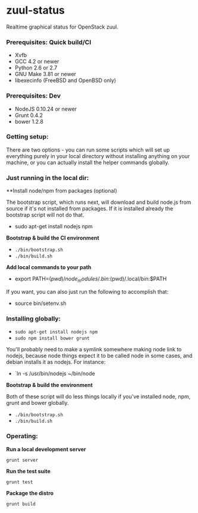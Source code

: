 zuul-status
===========

Realtime graphical status for OpenStack zuul.

### Prerequisites: Quick build/CI

* Xvfb
* GCC 4.2 or newer
* Python 2.6 or 2.7
* GNU Make 3.81 or newer
* libexecinfo (FreeBSD and OpenBSD only)

### Prerequisites: Dev

* NodeJS 0.10.24 or newer
* Grunt 0.4.2
* bower 1.2.8

### Getting setup:

There are two options - you can run some scripts which will set up everything
purely in your local directory without installing anything on your machine,
or you can actually install the helper commands globally.

### Just running in the local dir:

**Install node/npm from packages (optional)

The bootstrap script, which runs next, will download and build node.js
from source if it's not installed from packages. If it is installed already
the bootstrap script will not do that.

* sudo apt-get install nodejs npm

**Bootstrap & build the CI environment**

* `./bin/bootstrap.sh`
* `./bin/build.sh`

**Add local commands to your path**

* export PATH=$(pwd)/node_modules/.bin:$(pwd)/.local/bin:$PATH

If you want, you can also just run the following to accomplish that:

* source bin/setenv.sh

### Installing globally:

* `sudo apt-get install nodejs npm`
* `sudo npm install bower grunt`

You'll probably need to make a symlink somewhere making node link to nodejs,
because node things expect it to be called node in some cases, and debian
installs it as nodejs. For instance:

* `ln -s /usr/bin/nodejs ~/bin/node

**Bootstrap & build the environment**

Both of these script will do less things locally if you've installed
node, npm, grunt and bower globally.

* `./bin/bootstrap.sh`
* `./bin/build.sh`

### Operating:

**Run a local development server**

`grunt server`

**Run the test suite**

`grunt test`

**Package the distro**

`grunt build`
